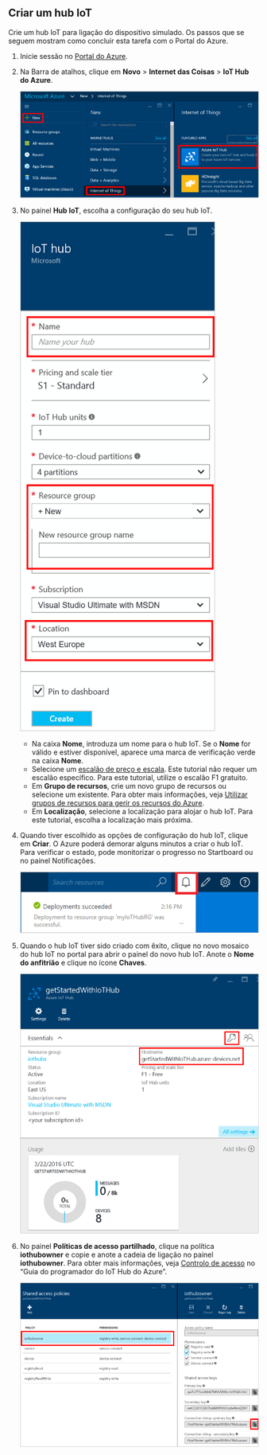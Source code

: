 ## Criar um hub IoT

Crie um hub IoT para ligação do dispositivo simulado. Os passos que se seguem mostram como concluir esta tarefa com o Portal do Azure.

1. Inicie sessão no [Portal do Azure][lnk-portal].

2. Na Barra de atalhos, clique em **Novo** > **Internet das Coisas** > **IoT Hub do Azure**.

    ![Barra de atalhos do portal do Azure][1]

3. No painel **Hub IoT**, escolha a configuração do seu hub IoT.

    ![Painel do hub IoT][2]

    * Na caixa **Nome**, introduza um nome para o hub IoT. Se o **Nome** for válido e estiver disponível, aparece uma marca de verificação verde na caixa **Nome**.
    * Selecione um [escalão de preço e escala][lnk-princing]. Este tutorial não requer um escalão específico. Para este tutorial, utilize o escalão F1 gratuito.
    * Em **Grupo de recursos**, crie um novo grupo de recursos ou selecione um existente. Para obter mais informações, veja [Utilizar grupos de recursos para gerir os recursos do Azure][lnk-resource-groups].
    * Em **Localização**, selecione a localização para alojar o hub IoT. Para este tutorial, escolha a localização mais próxima.

4. Quando tiver escolhido as opções de configuração do hub IoT, clique em **Criar**.  O Azure poderá demorar alguns minutos a criar o hub IoT. Para verificar o estado, pode monitorizar o progresso no Startboard ou no painel Notificações.

    ![Estado do novo hub IoT][3]

5. Quando o hub IoT tiver sido criado com êxito, clique no novo mosaico do hub IoT no portal para abrir o painel do novo hub IoT. Anote o **Nome do anfitrião** e clique no ícone **Chaves**.

    ![Novo painel do hub IoT][4]

6. No painel **Políticas de acesso partilhado**, clique na política **iothubowner** e copie e anote a cadeia de ligação no painel **iothubowner**. Para obter mais informações, veja [Controlo de acesso][Ink-access-control] no “Guia do programador do IoT Hub do Azure”.

    ![Painel das políticas de acesso partilhado][5]


<!-- Images. -->
[1]: ./media/iot-hub-get-started-create-hub/create-iot-hub1.png
[2]: ./media/iot-hub-get-started-create-hub/create-iot-hub2.png
[3]: ./media/iot-hub-get-started-create-hub/create-iot-hub3.png
[4]: ./media/iot-hub-get-started-create-hub/create-iot-hub4.png
[5]: ./media/iot-hub-get-started-create-hub/create-iot-hub5.png

<!-- Links -->
[lnk-resource-groups]: ../articles/azure-portal/resource-group-portal.md
[lnk-portal]: https://portal.azure.com/
[lnk-princing]: https://azure.microsoft.com/pricing/details/iot-hub/
[Ink-access-control]: ../articles/iot-hub/iot-hub-devguide.md#accesscontrol



<!--HONumber=Jun16_HO2-->


